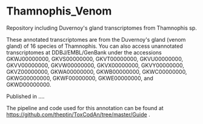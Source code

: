 # Thamnophis_Venom
Repository including Duvernoy's gland transcriptomes from Thamnophis sp. 

These annotated transcriptomes are from the Duvernoy's gland (venom gland) of 16 species of Thamnophis. You can also access unannotated transcriptomes at DDBJ/EMBL/GenBank under the accessions GKWJ00000000, GKVS00000000, GKVT00000000, GKVU00000000, GKVV00000000, GKVW00000000, GKVX00000000, GKVY00000000, GKVZ00000000, GKWA00000000, GKWB00000000, GKWC00000000, GKWG00000000, GKWF00000000, GKWE00000000, and GKWD00000000.

Published in ....

The pipeline and code used for this annotation can be found at https://github.com/theptin/ToxCodAn/tree/master/Guide .
